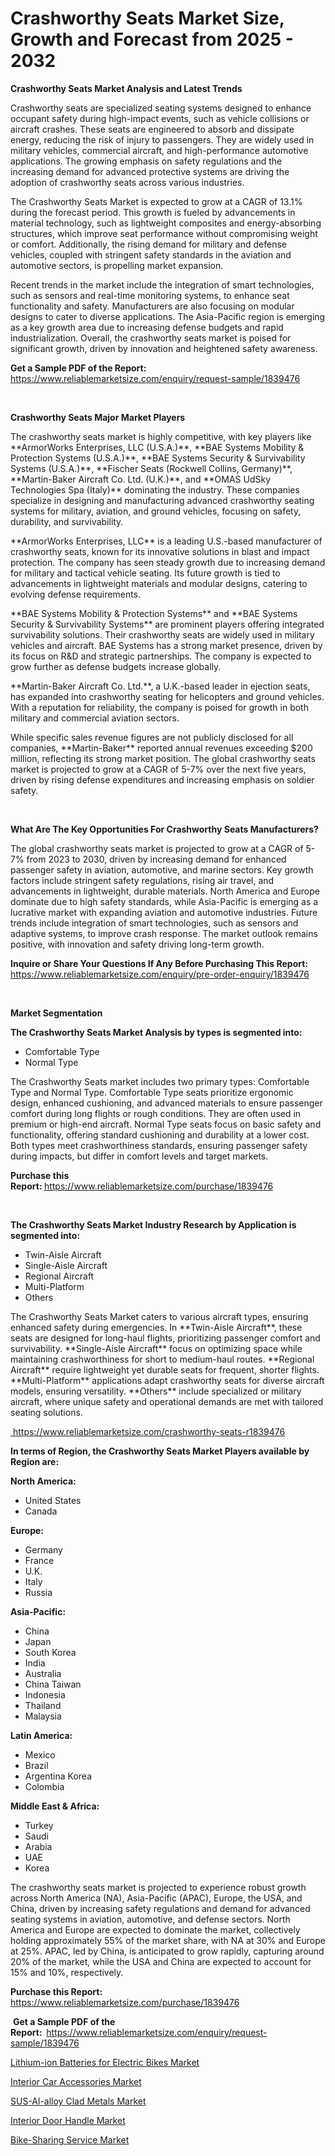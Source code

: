 <p><h1>Crashworthy Seats Market Size, Growth and Forecast from 2025 - 2032</h1></p><p><strong>Crashworthy Seats Market Analysis and Latest Trends</strong></p>
<p><p>Crashworthy seats are specialized seating systems designed to enhance occupant safety during high-impact events, such as vehicle collisions or aircraft crashes. These seats are engineered to absorb and dissipate energy, reducing the risk of injury to passengers. They are widely used in military vehicles, commercial aircraft, and high-performance automotive applications. The growing emphasis on safety regulations and the increasing demand for advanced protective systems are driving the adoption of crashworthy seats across various industries.</p><p>The Crashworthy Seats Market is expected to grow at a CAGR of 13.1% during the forecast period. This growth is fueled by advancements in material technology, such as lightweight composites and energy-absorbing structures, which improve seat performance without compromising weight or comfort. Additionally, the rising demand for military and defense vehicles, coupled with stringent safety standards in the aviation and automotive sectors, is propelling market expansion.</p><p>Recent trends in the market include the integration of smart technologies, such as sensors and real-time monitoring systems, to enhance seat functionality and safety. Manufacturers are also focusing on modular designs to cater to diverse applications. The Asia-Pacific region is emerging as a key growth area due to increasing defense budgets and rapid industrialization. Overall, the crashworthy seats market is poised for significant growth, driven by innovation and heightened safety awareness.</p></p>
<p><strong>Get a Sample PDF of the Report:&nbsp;</strong> <a href="https://www.reliablemarketsize.com/enquiry/request-sample/1839476?utm_campaign=2034&utm_medium=2&utm_source=Github&utm_content=ia&utm_term=22012025&utm_id=crashworthy-seats">https://www.reliablemarketsize.com/enquiry/request-sample/1839476</a></p>
<p>&nbsp;</p>
<p><strong>Crashworthy Seats Major Market Players</strong></p>
<p><p>The crashworthy seats market is highly competitive, with key players like **ArmorWorks Enterprises, LLC (U.S.A.)**, **BAE Systems Mobility & Protection Systems (U.S.A.)**, **BAE Systems Security & Survivability Systems (U.S.A.)**, **Fischer Seats (Rockwell Collins, Germany)**, **Martin-Baker Aircraft Co. Ltd. (U.K.)**, and **OMAS UdSky Technologies Spa (Italy)** dominating the industry. These companies specialize in designing and manufacturing advanced crashworthy seating systems for military, aviation, and ground vehicles, focusing on safety, durability, and survivability.</p><p>**ArmorWorks Enterprises, LLC** is a leading U.S.-based manufacturer of crashworthy seats, known for its innovative solutions in blast and impact protection. The company has seen steady growth due to increasing demand for military and tactical vehicle seating. Its future growth is tied to advancements in lightweight materials and modular designs, catering to evolving defense requirements.</p><p>**BAE Systems Mobility & Protection Systems** and **BAE Systems Security & Survivability Systems** are prominent players offering integrated survivability solutions. Their crashworthy seats are widely used in military vehicles and aircraft. BAE Systems has a strong market presence, driven by its focus on R&D and strategic partnerships. The company is expected to grow further as defense budgets increase globally.</p><p>**Martin-Baker Aircraft Co. Ltd.**, a U.K.-based leader in ejection seats, has expanded into crashworthy seating for helicopters and ground vehicles. With a reputation for reliability, the company is poised for growth in both military and commercial aviation sectors.</p><p>While specific sales revenue figures are not publicly disclosed for all companies, **Martin-Baker** reported annual revenues exceeding $200 million, reflecting its strong market position. The global crashworthy seats market is projected to grow at a CAGR of 5-7% over the next five years, driven by rising defense expenditures and increasing emphasis on soldier safety.</p></p>
<p>&nbsp;</p>
<p><strong>What Are The Key Opportunities For Crashworthy Seats Manufacturers?</strong></p>
<p><p>The global crashworthy seats market is projected to grow at a CAGR of 5-7% from 2023 to 2030, driven by increasing demand for enhanced passenger safety in aviation, automotive, and marine sectors. Key growth factors include stringent safety regulations, rising air travel, and advancements in lightweight, durable materials. North America and Europe dominate due to high safety standards, while Asia-Pacific is emerging as a lucrative market with expanding aviation and automotive industries. Future trends include integration of smart technologies, such as sensors and adaptive systems, to improve crash response. The market outlook remains positive, with innovation and safety driving long-term growth.</p></p>
<p><strong>Inquire or Share Your Questions If Any Before Purchasing This Report:</strong> <a href="https://www.reliablemarketsize.com/enquiry/pre-order-enquiry/1839476?utm_campaign=2034&utm_medium=2&utm_source=Github&utm_content=ia&utm_term=22012025&utm_id=crashworthy-seats">https://www.reliablemarketsize.com/enquiry/pre-order-enquiry/1839476</a></p>
<p>&nbsp;</p>
<p><strong>Market Segmentation</strong></p>
<p><strong>The Crashworthy Seats Market Analysis by types is segmented into:</strong></p>
<p><ul><li>Comfortable Type</li><li>Normal Type</li></ul></p>
<p><p>The Crashworthy Seats market includes two primary types: Comfortable Type and Normal Type. Comfortable Type seats prioritize ergonomic design, enhanced cushioning, and advanced materials to ensure passenger comfort during long flights or rough conditions. They are often used in premium or high-end aircraft. Normal Type seats focus on basic safety and functionality, offering standard cushioning and durability at a lower cost. Both types meet crashworthiness standards, ensuring passenger safety during impacts, but differ in comfort levels and target markets.</p></p>
<p><strong>Purchase this Report:&nbsp;</strong><a href="https://www.reliablemarketsize.com/purchase/1839476?utm_campaign=2034&utm_medium=2&utm_source=Github&utm_content=ia&utm_term=22012025&utm_id=crashworthy-seats">https://www.reliablemarketsize.com/purchase/1839476</a></p>
<p>&nbsp;</p>
<p><strong>The Crashworthy Seats Market Industry Research by Application is segmented into:</strong></p>
<p><ul><li>Twin-Aisle Aircraft</li><li>Single-Aisle Aircraft</li><li>Regional Aircraft</li><li>Multi-Platform</li><li>Others</li></ul></p>
<p><p>The Crashworthy Seats Market caters to various aircraft types, ensuring enhanced safety during emergencies. In **Twin-Aisle Aircraft**, these seats are designed for long-haul flights, prioritizing passenger comfort and survivability. **Single-Aisle Aircraft** focus on optimizing space while maintaining crashworthiness for short to medium-haul routes. **Regional Aircraft** require lightweight yet durable seats for frequent, shorter flights. **Multi-Platform** applications adapt crashworthy seats for diverse aircraft models, ensuring versatility. **Others** include specialized or military aircraft, where unique safety and operational demands are met with tailored seating solutions.</p></p>
<p><a href="https://www.reliablemarketsize.com/crashworthy-seats-r1839476?utm_campaign=2034&utm_medium=2&utm_source=Github&utm_content=ia&utm_term=22012025&utm_id=crashworthy-seats">&nbsp;https://www.reliablemarketsize.com/crashworthy-seats-r1839476</a></p>
<p><strong>In terms of Region, the Crashworthy Seats Market Players available by Region are:</strong></p>
<p>
    <p> <strong> North America: </strong>
        <ul>
            <li>United States</li>
            <li>Canada</li>
        </ul>
        </p> 
    <p> <strong> Europe: </strong>
        <ul>
            <li>Germany</li>
            <li>France</li>
            <li>U.K.</li>
            <li>Italy</li>
            <li>Russia</li>
        </ul>
        </p> 
    <p> <strong> Asia-Pacific: </strong>
        <ul>
            <li>China</li>
            <li>Japan</li>
            <li>South Korea</li>
            <li>India</li>
            <li>Australia</li>
            <li>China Taiwan</li>
            <li>Indonesia</li>
            <li>Thailand</li>
            <li>Malaysia</li>
        </ul>
        </p> 
    <p> <strong> Latin America: </strong>
        <ul>
            <li>Mexico</li>
            <li>Brazil</li>
            <li>Argentina Korea</li>
            <li>Colombia</li>
        </ul>
        </p> 
    <p> <strong> Middle East & Africa: </strong>
        <ul>
            <li>Turkey</li>
            <li>Saudi</li>
            <li>Arabia</li>
            <li>UAE</li>
            <li>Korea</li>
        </ul>
    </p>
    </p>
<p><p>The crashworthy seats market is projected to experience robust growth across North America (NA), Asia-Pacific (APAC), Europe, the USA, and China, driven by increasing safety regulations and demand for advanced seating systems in aviation, automotive, and defense sectors. North America and Europe are expected to dominate the market, collectively holding approximately 55% of the market share, with NA at 30% and Europe at 25%. APAC, led by China, is anticipated to grow rapidly, capturing around 20% of the market, while the USA and China are expected to account for 15% and 10%, respectively.</p></p>
<p><strong>Purchase this Report: </strong><a href="https://www.reliablemarketsize.com/purchase/1839476?utm_campaign=2034&utm_medium=2&utm_source=Github&utm_content=ia&utm_term=22012025&utm_id=crashworthy-seats">https://www.reliablemarketsize.com/purchase/1839476</a></p>
<p>&nbsp;<strong>Get a Sample PDF of the Report:&nbsp;&nbsp;</strong><a href="https://www.reliablemarketsize.com/enquiry/request-sample/1839476?utm_campaign=2034&utm_medium=2&utm_source=Github&utm_content=ia&utm_term=22012025&utm_id=crashworthy-seats">https://www.reliablemarketsize.com/enquiry/request-sample/1839476</a></p>
<p><strong></strong></p>
<p><p><a href="https://www.linkedin.com/pulse/size-estimationof-lithium-ion-batteries-electric-bikes-market-mjolf?utm_campaign=2034&utm_medium=2&utm_source=Github&utm_content=ia&utm_term=22012025&utm_id=crashworthy-seats">Lithium-ion Batteries for Electric Bikes Market</a></p><p><a href="https://github.com/mahnoor2003/Market-Research-Report-List-6/blob/main/interior-car-accessories-market.md?utm_campaign=2034&utm_medium=2&utm_source=Github&utm_content=ia&utm_term=22012025&utm_id=crashworthy-seats">Interior Car Accessories Market</a></p><p><a href="https://www.linkedin.com/pulse/sus-al-alloy-clad-metals-market-analysis-report-2025-2032-macro-noe8f?utm_campaign=2034&utm_medium=2&utm_source=Github&utm_content=ia&utm_term=22012025&utm_id=crashworthy-seats">SUS-Al-alloy Clad Metals Market</a></p><p><a href="https://github.com/ygfu6u/Market-Research-Report-List-1/blob/main/interior-door-handle-market.md?utm_campaign=2034&utm_medium=2&utm_source=Github&utm_content=ia&utm_term=22012025&utm_id=crashworthy-seats">Interior Door Handle Market</a></p><p><a href="https://www.linkedin.com/pulse/bike-sharing-service-market-growth-forecast-size-projected-kevhf?utm_campaign=2034&utm_medium=2&utm_source=Github&utm_content=ia&utm_term=22012025&utm_id=crashworthy-seats">Bike-Sharing Service Market</a></p></p>